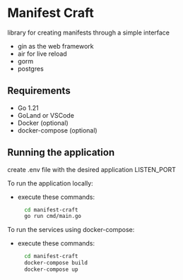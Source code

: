 # Manifest Craft

library for creating manifests through a simple interface

- gin as the web framework
- air for live reload
- gorm
- postgres


## Requirements
- Go 1.21
- GoLand or VSCode
- Docker (optional)
- docker-compose (optional)


## Running the application
create .env file with the desired application LISTEN_PORT

To run the application locally:
- execute these commands:
    ```bash
      cd manifest-craft
      go run cmd/main.go
    ```

To run the services using docker-compose:
- execute these commands: 

    ```bash
      cd manifest-craft
      docker-compose build
      docker-compose up
    ```
